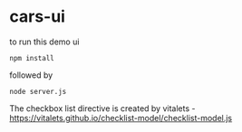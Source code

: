 # cars-ui

to run this demo ui

``` npm install ```

followed by 

``` node server.js ```

The checkbox list directive is created by vitalets - https://vitalets.github.io/checklist-model/checklist-model.js
